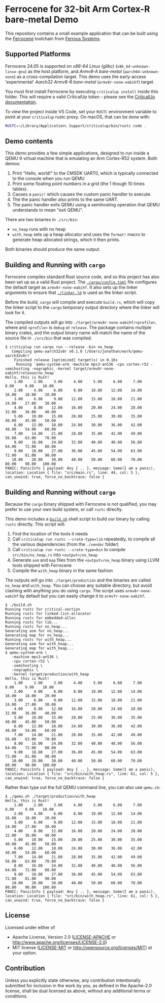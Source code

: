 # Ferrocene for 32-bit Arm Cortex-R bare-metal Demo

This repository contains a small example application that can be built using the
[Ferrocene] toolchain from [Ferrous Systems].

[Ferrocene]: https://ferrocene.dev
[Ferrous Systems]: https://ferrous-systems.com

## Supported Platforms

Ferrocene 24.05 is supported on *x86-64 Linux (glibc)*
(`x86_64-unknown-linux-gnu`) as the host platform, and *Armv8-A bare-metal*
(`aarch64-unknown-none`) as a cross-compilation target. This demo uses the
early-access 'experimental' *Aarch32 Armv8-R bare-metal* (`armv8r-none-eabihf`)
target.

You must first install Ferrocene by executing `criticalup install` inside this
folder. This will require a valid CriticalUp token - please see the [CriticalUp
documentation](https://criticalup.ferrocene.dev).

To view the project inside VS Code, set your `RUSTC` environment variable to
point at your `criticalup` rustc proxy. On macOS, that can be done with:

```bash
RUSTC=~/Library/Application\ Support/criticalup/bin/rustc code .
```

## Demo contents

This demo provides a few simple applications, designed to run inside a QEMU 9
virtual machine that is emulating an Arm Cortex-R52 system. Both demos:

1. Print "Hello, world!" to the CMSDK UART0, which is typically
   connected to the console when you run QEMU
2. Print some floating point numbers in a grid (the 1 though 10 times tables).
3. Causes a `panic!` which causes the custom panic handler to execute.
4. The the panic handler also prints to the same UART.
5. The panic handler exits QEMU using a semihosting operation that QEMU
   understands to mean "exit QEMU".

There are two binaries in `./src/bin`:

* `no_heap` runs with no heap
* `with_heap` sets up a heap allocator and uses the `format!` macro to generate
  heap-allocated strings, which it then prints.

Both binaries should produce the same output.

## Building and Running with `cargo`

Ferrocene compiles standard Rust source code, and so this project has also been
set up as a valid Rust project. The [`.cargo/config.toml`](./.cargo/config.toml)
file configures the default target as `armv8r-none-eabihf`. It also sets up the
linker arguments to ensure that [`./linker.ld`](./linker.ld) is used as the
linker script.

Before the build, `cargo` will compile and execute `build.rs`, which will copy
the linker script to the `cargo` temporary output directory where the linker
will look for it.

The compiled outputs will go into `./target/armv8r-none-eabihf/<profile>`, where
and `<profile>` is `debug` or `release`. The package contains multiple binary
crates, and the output binary name will match the name of the source file in
`./src/bin` that was compiled.

```console
$ criticalup run cargo run --release -bin no_heap
   Compiling qemu-aarch32v8r v0.1.0 (/Users/jonathan/work/qemu-aarch32v8r)
    Finished release [optimized] target(s) in 0.16s
     Running `qemu-system-arm -machine mps3-an536 -cpu cortex-r52 -semihosting -nographic -kernel target/armv8r-none-eabihf/release/no_heap`
Hello, this is Rust!
    1.00     2.00     3.00     4.00     5.00     6.00     7.00     8.00     9.00    10.00 
    2.00     4.00     6.00     8.00    10.00    12.00    14.00    16.00    18.00    20.00 
    3.00     6.00     9.00    12.00    15.00    18.00    21.00    24.00    27.00    30.00 
    4.00     8.00    12.00    16.00    20.00    24.00    28.00    32.00    36.00    40.00 
    5.00    10.00    15.00    20.00    25.00    30.00    35.00    40.00    45.00    50.00 
    6.00    12.00    18.00    24.00    30.00    36.00    42.00    48.00    54.00    60.00 
    7.00    14.00    21.00    28.00    35.00    42.00    49.00    56.00    63.00    70.00 
    8.00    16.00    24.00    32.00    40.00    48.00    56.00    64.00    72.00    80.00 
    9.00    18.00    27.00    36.00    45.00    54.00    63.00    72.00    81.00    90.00 
   10.00    20.00    30.00    40.00    50.00    60.00    70.00    80.00    90.00   100.00 
PANIC: PanicInfo { payload: Any { .. }, message: Some(I am a panic), location: Location { file: "src/main.rs", line: 44, col: 5 }, can_unwind: true, force_no_backtrace: false }
```

## Building and Running without `cargo`

Because the `cargo` binary shipped with Ferrocene is not qualified, you may
prefer to use your own build system, or call `rustc` directly.

This demo includes a [`build.sh`](./build.sh) shell script to build our binary
by calling `rustc` directly. This script will:

1. Find the location of the tools it needs
2. Call `criticalup run rustc --crate-type=lib` repeatedly, to compile all the
   various dependencies (from the `./vendor` folder)
3. Call `criticalup run rustc --crate-type=bin` to compile `src/bin/no_heap.rs`
   into `<output>/no_heap`
4. Generate `asm` and `map` files from the `<output>/no_heap` binary using LLVM
   tools shipped with Ferrocene
5. Compile the `with_heap` binary in the same fashion

The outputs will go into `./target/production` and the binaries are called
`no_heap` and `with_heap`. You can choose any suitable directory, but avoid
clashing with anything you do using `cargo`. The script uses
`armv8r-none-eabihf` by default but you can easily change it to
`armv7r-none-eabihf`.

```console
$ ./build.sh
Running rustc for critical-section
Running rustc for linked-list-allocator
Running rustc for embedded-alloc
Running rustc for lib...
Running rustc for no_heap...
Generating asm for no_heap...
Generating map for no_heap...
Running rustc for with_heap...
Generating asm for with_heap...
Generating map for with_heap...
$ qemu-system-arm \
   -machine mps3-an536 \
   -cpu cortex-r52 \
   -semihosting \
   -nographic \
   -kernel target/production/with_heap
Hello, this is Rust!
    1.00     2.00     3.00     4.00     5.00     6.00     7.00     8.00     9.00    10.00
    2.00     4.00     6.00     8.00    10.00    12.00    14.00    16.00    18.00    20.00
    3.00     6.00     9.00    12.00    15.00    18.00    21.00    24.00    27.00    30.00
    4.00     8.00    12.00    16.00    20.00    24.00    28.00    32.00    36.00    40.00
    5.00    10.00    15.00    20.00    25.00    30.00    35.00    40.00    45.00    50.00
    6.00    12.00    18.00    24.00    30.00    36.00    42.00    48.00    54.00    60.00
    7.00    14.00    21.00    28.00    35.00    42.00    49.00    56.00    63.00    70.00
    8.00    16.00    24.00    32.00    40.00    48.00    56.00    64.00    72.00    80.00
    9.00    18.00    27.00    36.00    45.00    54.00    63.00    72.00    81.00    90.00
   10.00    20.00    30.00    40.00    50.00    60.00    70.00    80.00    90.00   100.00
PANIC: PanicInfo { payload: Any { .. }, message: Some(I am a panic), location: Location { file: "src/bin/with_heap.rs", line: 61, col: 5 }, can_unwind: true, force_no_backtrace: false }
```

Rather than type out the full QEMU command line, you can also use `qemu.sh`:

```console
$ ./qemu.sh ./target/production/with_heap
Hello, this is Rust!
    1.00     2.00     3.00     4.00     5.00     6.00     7.00     8.00     9.00    10.00
    2.00     4.00     6.00     8.00    10.00    12.00    14.00    16.00    18.00    20.00
    3.00     6.00     9.00    12.00    15.00    18.00    21.00    24.00    27.00    30.00
    4.00     8.00    12.00    16.00    20.00    24.00    28.00    32.00    36.00    40.00
    5.00    10.00    15.00    20.00    25.00    30.00    35.00    40.00    45.00    50.00
    6.00    12.00    18.00    24.00    30.00    36.00    42.00    48.00    54.00    60.00
    7.00    14.00    21.00    28.00    35.00    42.00    49.00    56.00    63.00    70.00
    8.00    16.00    24.00    32.00    40.00    48.00    56.00    64.00    72.00    80.00
    9.00    18.00    27.00    36.00    45.00    54.00    63.00    72.00    81.00    90.00
   10.00    20.00    30.00    40.00    50.00    60.00    70.00    80.00    90.00   100.00
PANIC: PanicInfo { payload: Any { .. }, message: Some(I am a panic), location: Location { file: "src/bin/with_heap.rs", line: 61, col: 5 }, can_unwind: true, force_no_backtrace: false }
```

## License

Licensed under either of

* Apache License, Version 2.0 ([LICENSE-APACHE](../LICENSE-APACHE) or
  <http://www.apache.org/licenses/LICENSE-2.0>)
* MIT license ([LICENSE-MIT](../LICENSE-MIT) or
<http://opensource.org/licenses/MIT>) at your option.

## Contribution

Unless you explicitly state otherwise, any contribution intentionally submitted
for inclusion in the work by you, as defined in the Apache-2.0 license, shall be
dual licensed as above, without any additional terms or conditions.
